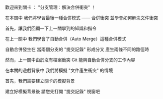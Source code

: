 歡迎來到關卡 ：
"分支管理：解決合併衝突" ！

在本關中
我們將學習最後一種合併模式 —— 合併衝突
並學會如何解決文件衝突

首先，讓我們回顧一下上一關學到的知識和指令

在上一關中
我們學會了自動合併（Auto Merge）這種合併模式

自動合併發生在
當兩個分支的 "提交記錄" 形成分叉
產生兩條不同的路徑時

然而，上一關中由於沒有檔案衝突
Git 能夠自動合併分支的工作內容

在本關的遊戲背景中
我們將模擬 "文件產生衝突" 的情境

首先，我們需要建立關卡的模擬背景

建立好模擬背景後
請您先打開 "提交記錄" 視窗吧
